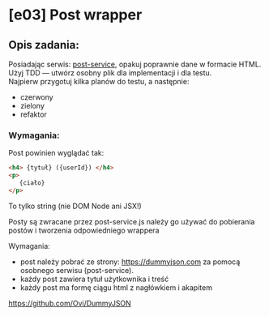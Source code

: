 # [e03] Post wrapper
         

## Opis zadania:
Posiadając serwis: [post-service](post-service.js), opakuj poprawnie dane w formacie HTML.  
Użyj TDD — utwórz osobny plik dla implementacji i dla testu.  
Najpierw przygotuj kilka planów do testu, a następnie: 
- czerwony 
- zielony 
- refaktor

### Wymagania:
Post powinien wyglądać tak:

```html
<h4> {tytuł} ({userId}) </h4>
<p>
   {ciało}
</p>
```

To tylko string (nie DOM Node ani JSX!)

Posty są zwracane przez post-service.js
należy go używać do pobierania postów i tworzenia odpowiedniego wrappera

Wymagania:
- post należy pobrać ze strony: https://dummyjson.com za pomocą osobnego serwisu (post-service).
- każdy post zawiera tytuł użytkownika i treść
- każdy post ma formę ciągu html z nagłówkiem i akapitem

https://github.com/Ovi/DummyJSON
